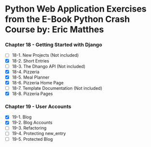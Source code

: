# Python Web Application Exercises from the E-Book Python Crash Course by: Eric Matthes

### Chapter 18 - Getting Started with Django

-   [ ] 18-1. New Projects (Not included)
-   [x] 18-2. Short Entries
-   [ ] 18-3. The Dhango API (Not included)
-   [x] 18-4. Pizzeria
-   [x] 18-5. Meal Planner
-   [x] 18-6. Pizzeria Home Page
-   [ ] 18-7. Template Documentation (Not included)
-   [x] 18-8. Pizzeria Pages

### Chapter 19 - User Accounts

-   [x] 19-1. Blog
-   [x] 19-2. Blog Accounts
-   [ ] 19-3. Refactoring
-   [ ] 19-4. Protecting new_entry
-   [ ] 19-5. Protected Blog